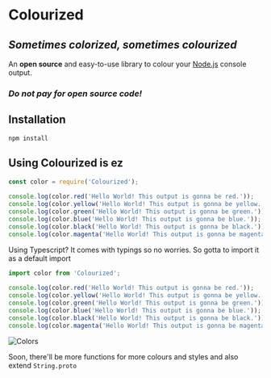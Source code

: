 # Colourized
## _Sometimes colorized, sometimes colourized_


An **open source** and easy-to-use library to colour your [Node.js](https://nodejs.org/en/) console output. 
### _Do not pay for open source code!_

## Installation
```
npm install 
```
## Using Colourized is ez
```js
const color = require('Colourized');                                                                        
                                                                                                    
console.log(color.red('Hello World! This output is gonna be red.'));            
console.log(color.yellow('Hello World! This output is gonna be yellow.'));      
console.log(color.green('Hello World! This output is gonna be green.'));        
console.log(color.blue('Hello World! This output is gonna be blue.'));          
console.log(color.black('Hello World! This output is gonna be black.'));        
console.log(color.magenta('Hello World! This output is gonna be magenta.')); 
```
Using Typescript?
It comes with typings so no worries. So gotta to import it as a default import
```ts
import color from 'Colourized';                                                        
 
console.log(color.red('Hello World! This output is gonna be red.'));            
console.log(color.yellow('Hello World! This output is gonna be yellow.'));      
console.log(color.green('Hello World! This output is gonna be green.'));        
console.log(color.blue('Hello World! This output is gonna be blue.'));          
console.log(color.black('Hello World! This output is gonna be black.'));        
console.log(color.magenta('Hello World! This output is gonna be magenta.'));  
```
![](/sreenshots/a.jpg "Colors")

Soon, there'll be more functions for more colours and styles and also extend ```String.proto```